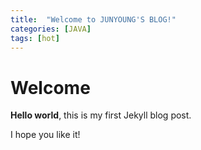 ```yaml
---
title:  "Welcome to JUNYOUNG'S BLOG!"
categories: [JAVA]
tags: [hot]
---
```


# Welcome

**Hello world**, this is my first Jekyll blog post.

I hope you like it!